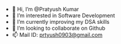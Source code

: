 - 👋 Hi, I’m @Pratyush Kumar
- 👀 I’m interested in Software Development 
- 🌱 I’m currently improving my DSA skills
- 💞️ I’m looking to collaborate on Github
- 📫 Mail ID: prtyush0903@gmail.com

<!---
PratyushKumar-0903/PratyushKumar-0903 is a ✨ special ✨ repository because its `README.md` (this file) appears on your GitHub profile.
You can click the Preview link to take a look at your changes.
--->
